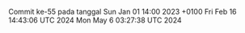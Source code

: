 Commit ke-55 pada tanggal Sun Jan 01 14:00 2023 +0100
Fri Feb 16 14:43:06 UTC 2024
Mon May  6 03:27:38 UTC 2024
